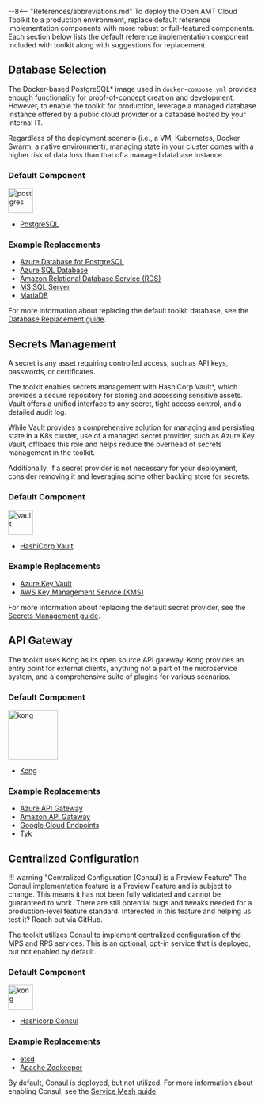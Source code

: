 --8<-- "References/abbreviations.md"
To deploy the Open AMT Cloud Toolkit to a production environment, replace default reference implementation components with more robust or full-featured components. Each section below lists the default reference implementation component included with toolkit along with suggestions for replacement. 

## Database Selection
The Docker-based PostgreSQL* image used in `docker-compose.yml` provides enough functionality for proof-of-concept creation and development. However, to enable the toolkit for production, leverage a managed database instance offered by a public cloud provider or a database hosted by your internal IT. 

Regardless of the deployment scenario (i.e., a VM, Kubernetes, Docker Swarm, a native environment), managing state in your cluster comes with a higher risk of data loss than that of a managed database instance.

### Default Component

<img src="./../../assets/images/logos/elephant.png" alt="postgres" style="width:50px;"/>

- [PostgreSQL](https://www.postgresql.org/)


### Example Replacements

- [Azure Database for PostgreSQL](https://azure.microsoft.com/en-us/services/postgresql/)
- [Azure SQL Database](https://azure.microsoft.com/en-us/products/azure-sql/database)
- [Amazon Relational Database Service (RDS)](https://aws.amazon.com/rds/)
- [MS SQL Server](https://www.microsoft.com/en-us/sql-server/sql-server-2019)
- [MariaDB](https://mariadb.org/)

For more information about replacing the default toolkit database, see the [Database Replacement guide](./Database/database.md).

## Secrets Management

A secret is any asset requiring controlled access, such as API keys, passwords, or certificates. 

The toolkit enables secrets management with HashiCorp Vault*, which provides a secure repository for storing and accessing sensitive assets. Vault offers a unified interface to any secret, tight access control, and a detailed audit log. 

While Vault provides a comprehensive solution for managing and persisting state in a K8s cluster, use of a managed secret provider, such as Azure Key Vault, offloads this role and helps reduce the overhead of secrets management in the toolkit. 

Additionally, if a secret provider is not necessary for your deployment, consider removing it and leveraging some other backing store for secrets.

### Default Component
<img src="./../../assets/images/logos/vault.png" alt="vault" style="width:50px;"/>

- [HashiCorp Vault](https://www.vaultproject.io/)


### Example Replacements
- [Azure Key Vault](https://docs.microsoft.com/en-us/azure/key-vault/)
- [AWS Key Management Service (KMS)](https://aws.amazon.com/kms/)

For more information about replacing the default secret provider, see the [Secrets Management guide](./secrets.md).

## API Gateway 

The toolkit uses Kong as its open source API gateway. Kong provides an entry point for external clients, anything not a part of the microservice system, and a comprehensive suite of plugins for various scenarios.

### Default Component

<img src="./../../assets/images/logos/kong.svg" alt="kong" style="width:100px;"/>

- [Kong](https://konghq.com/)

### Example Replacements

- [Azure API Gateway](https://docs.microsoft.com/en-us/azure/architecture/microservices/design/gateway)
- [Amazon API Gateway](https://docs.microsoft.com/en-us/azure/architecture/microservices/design/gateway)
- [Google Cloud Endpoints](https://cloud.google.com/endpoints)
- [Tyk](https://tyk.io/)

## Centralized Configuration

!!! warning "Centralized Configuration (Consul) is a Preview Feature"
    The Consul implementation feature is a Preview Feature and is subject to change. This means it has not been fully validated and cannot be guaranteed to work. There are still potential bugs and tweaks needed for a production-level feature standard. Interested in this feature and helping us test it? Reach out via GitHub.

The toolkit utilizes Consul to implement centralized configuration of the MPS and RPS services. This is an optional, opt-in service that is deployed, but not enabled by default. 

### Default Component

<img src="./../../assets/images/logos/consul.png" alt="kong" style="width:50px;"/>

- [Hashicorp Consul](https://www.consul.io/)

### Example Replacements

- [etcd](https://etcd.io/)
- [Apache Zookeeper](https://zookeeper.apache.org/)

By default, Consul is deployed, but not utilized. For more information about enabling Consul, see the [Service Mesh guide](./centralizedConfiguration.md).